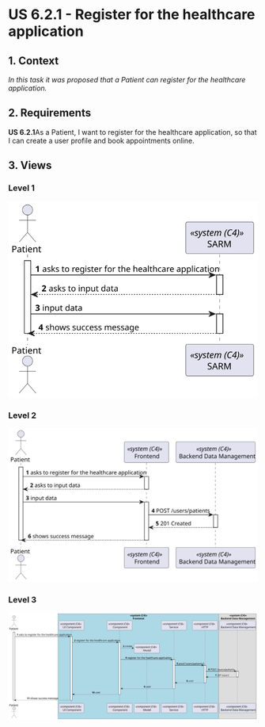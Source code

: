 # US 6.2.1 - Register for the healthcare application

## 1. Context

*In this task it was proposed that a Patient can register for the healthcare application.*

## 2. Requirements

**US 6.2.1**As a Patient, I want to register for the healthcare application, so that I can create a user profile and book appointments online.

## 3. Views

### Level 1

![Process view level 1](views/level1/process-view.svg "A process view level 1")

### Level 2

![Process view level 2](views/level2/process-view.svg "A process view level 2")

### Level 3

![Process view level 3](views/level3/process-view.svg "A process view level 3")


